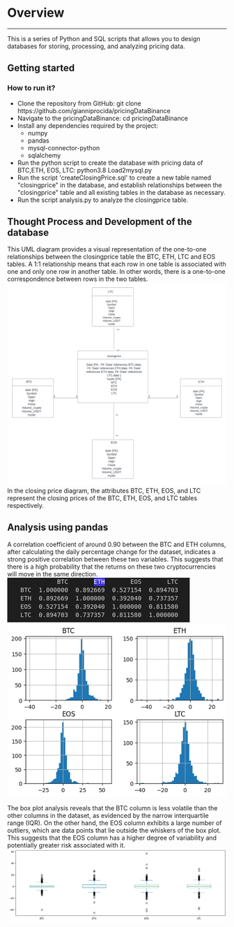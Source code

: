 <!DOCTYPE html>
<html lang="en">
<head>
    <meta charset="UTF-8">
</head>
<body>
    <h1>Overview</h1>
    <hr>
     <p> This is a series of Python and SQL scripts that allows you to design databases for storing, processing, and analyzing pricing data. </p>
    <h2>Getting started</h2>

   <h3>How to run it?</h3>
   <ul>
     <li>Clone the repository from GitHub: git clone https://github.com/gianniprocida/pricingDataBinance</li>
     <li>Navigate to the pricingDataBinance: cd pricingDataBinance</li>
     <li>Install any dependencies required by the project:
      <ul>
          <li>numpy</li>
          <li>pandas</li>
          <li>mysql-connector-python</li>
          <li>sqlalchemy</li> 
      </ul>
     </li>
     <li>Run the python script to create the database with pricing data of BTC,ETH, EOS, LTC: python3.8 Load2mysql.py</li>
     <li>Run the script 'createClosingPrice.sql' to create a new table named "closingprice" in the database, and establish relationships between the "closingprice" table
         and all existing tables in the database as necessary.</li>
    <li>Run the script analysis.py to analyze the closingprice table.</li>
   </ul>     

</body>

<h2>Thought Process and Development of the database</h2>
This UML diagram provides a visual representation of the one-to-one relationships between the closingprice table the BTC, ETH, LTC and EOS tables.
A 1:1 relationship means that each row in one table is associated with one and only one row in another table. 
In other words, there is a one-to-one correspondence between rows in the two tables. <img src="diagram.png" alt="Description of the image">
In the closing price diagram, the attributes BTC, ETH, EOS, and LTC represent the closing prices of the BTC, ETH, EOS, and LTC tables respectively.

<h2>Analysis using pandas</h2>
A correlation coefficient of around 0.90 between the BTC and ETH columns, after calculating the daily percentage change for the dataset, indicates a strong positive correlation between these two variables. This suggests that there is a high probability that the returns on these two cryptocurrencies will move in the same direction. <img src="correl.png" alt="Description of the image"> <img src="histogram.png" alt="Description of the image">

The box plot analysis reveals that the BTC column is less volatile than the other columns in the dataset, as evidenced by the narrow interquartile range (IQR). On the other hand, the EOS column exhibits a large number of outliers, which are data points that lie outside the whiskers of the box plot. This suggests that the EOS column has a higher degree of variability and potentially greater risk associated with it. <img src="boxplot.png" alt="Description of the image">